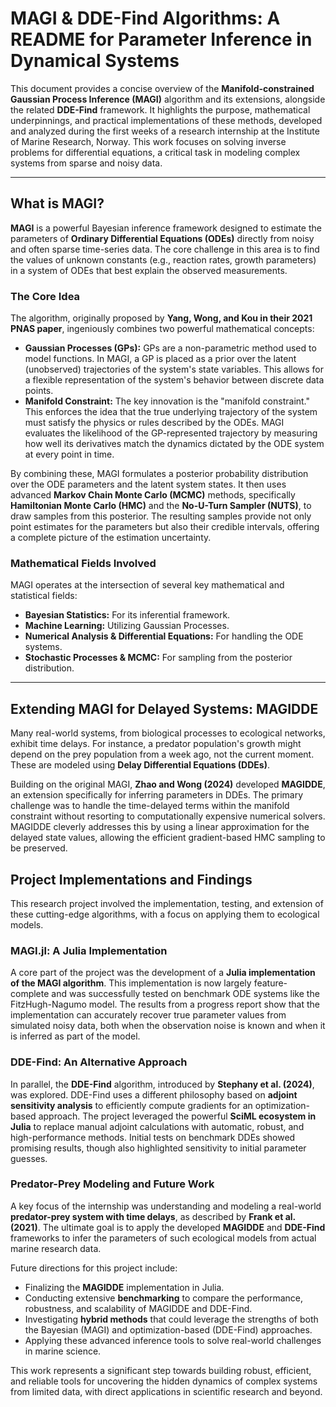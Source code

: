 # MAGI & DDE-Find Algorithms: A README for Parameter Inference in Dynamical Systems

This document provides a concise overview of the **Manifold-constrained Gaussian Process Inference (MAGI)** algorithm and its extensions, alongside the related **DDE-Find** framework. It highlights the purpose, mathematical underpinnings, and practical implementations of these methods, developed and analyzed during the first weeks of a research internship at the Institute of Marine Research, Norway. This work focuses on solving inverse problems for differential equations, a critical task in modeling complex systems from sparse and noisy data.

---

## What is MAGI?

**MAGI** is a powerful Bayesian inference framework designed to estimate the parameters of **Ordinary Differential Equations (ODEs)** directly from noisy and often sparse time-series data. The core challenge in this area is to find the values of unknown constants (e.g., reaction rates, growth parameters) in a system of ODEs that best explain the observed measurements.

### The Core Idea

The algorithm, originally proposed by **Yang, Wong, and Kou in their 2021 PNAS paper**, ingeniously combines two powerful mathematical concepts:

* **Gaussian Processes (GPs):** GPs are a non-parametric method used to model functions. In MAGI, a GP is placed as a prior over the latent (unobserved) trajectories of the system's state variables. This allows for a flexible representation of the system's behavior between discrete data points.
* **Manifold Constraint:** The key innovation is the "manifold constraint." This enforces the idea that the true underlying trajectory of the system must satisfy the physics or rules described by the ODEs. MAGI evaluates the likelihood of the GP-represented trajectory by measuring how well its derivatives match the dynamics dictated by the ODE system at every point in time.

By combining these, MAGI formulates a posterior probability distribution over the ODE parameters and the latent system states. It then uses advanced **Markov Chain Monte Carlo (MCMC)** methods, specifically **Hamiltonian Monte Carlo (HMC)** and the **No-U-Turn Sampler (NUTS)**, to draw samples from this posterior. The resulting samples provide not only point estimates for the parameters but also their credible intervals, offering a complete picture of the estimation uncertainty.

### Mathematical Fields Involved

MAGI operates at the intersection of several key mathematical and statistical fields:
* **Bayesian Statistics:** For its inferential framework.
* **Machine Learning:** Utilizing Gaussian Processes.
* **Numerical Analysis & Differential Equations:** For handling the ODE systems.
* **Stochastic Processes & MCMC:** For sampling from the posterior distribution.

---

## Extending MAGI for Delayed Systems: MAGIDDE

Many real-world systems, from biological processes to ecological networks, exhibit time delays. For instance, a predator population's growth might depend on the prey population from a week ago, not the current moment. These are modeled using **Delay Differential Equations (DDEs)**.

Building on the original MAGI, **Zhao and Wong (2024)** developed **MAGIDDE**, an extension specifically for inferring parameters in DDEs. The primary challenge was to handle the time-delayed terms within the manifold constraint without resorting to computationally expensive numerical solvers. MAGIDDE cleverly addresses this by using a linear approximation for the delayed state values, allowing the efficient gradient-based HMC sampling to be preserved.

## Project Implementations and Findings

This research project involved the implementation, testing, and extension of these cutting-edge algorithms, with a focus on applying them to ecological models.

### MAGI.jl: A Julia Implementation

A core part of the project was the development of a **Julia implementation of the MAGI algorithm**. This implementation is now largely feature-complete and was successfully tested on benchmark ODE systems like the FitzHugh-Nagumo model. The results from a progress report show that the implementation can accurately recover true parameter values from simulated noisy data, both when the observation noise is known and when it is inferred as part of the model.

### DDE-Find: An Alternative Approach

In parallel, the **DDE-Find** algorithm, introduced by **Stephany et al. (2024)**, was explored. DDE-Find uses a different philosophy based on **adjoint sensitivity analysis** to efficiently compute gradients for an optimization-based approach. The project leveraged the powerful **SciML ecosystem in Julia** to replace manual adjoint calculations with automatic, robust, and high-performance methods. Initial tests on benchmark DDEs showed promising results, though also highlighted sensitivity to initial parameter guesses.

### Predator-Prey Modeling and Future Work

A key focus of the internship was understanding and modeling a real-world **predator-prey system with time delays**, as described by **Frank et al. (2021)**. The ultimate goal is to apply the developed **MAGIDDE** and **DDE-Find** frameworks to infer the parameters of such ecological models from actual marine research data.

Future directions for this project include:
* Finalizing the **MAGIDDE** implementation in Julia.
* Conducting extensive **benchmarking** to compare the performance, robustness, and scalability of MAGIDDE and DDE-Find.
* Investigating **hybrid methods** that could leverage the strengths of both the Bayesian (MAGI) and optimization-based (DDE-Find) approaches.
* Applying these advanced inference tools to solve real-world challenges in marine science.

This work represents a significant step towards building robust, efficient, and reliable tools for uncovering the hidden dynamics of complex systems from limited data, with direct applications in scientific research and beyond.
